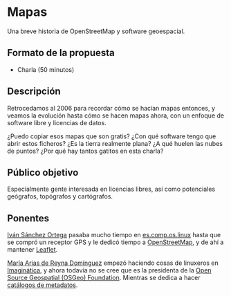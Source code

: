 # Mapas

Una breve historia de OpenStreetMap y software geoespacial.

## Formato de la propuesta

* Charla (50 minutos)

## Descripción

Retrocedamos al 2006 para recordar cómo se hacían mapas entonces, y veamos la evolución hasta cómo se hacen mapas ahora, con un enfoque de software libre y licencias de datos.

¿Puedo copiar esos mapas que son gratis? ¿Con qué software tengo que abrir estos ficheros? ¿Es la tierra realmente plana? ¿A qué huelen las nubes de puntos? ¿Por qué hay tantos gatitos en esta charla?

## Público objetivo

Especialmente gente interesada en licencias libres, así como potenciales geógrafos, topógrafos y cartógrafos.

## Ponentes

[Iván Sánchez Ortega](https://ivan.sanchezortega.es/whoami/) pasaba mucho tiempo en [es.comp.os.linux](http://www.escomposlinux.org/) hasta que se compró un receptor GPS y le dedicó tiempo a [OpenStreetMap](https://www.openstreetmap.org/), y de ahí a mantener [Leaflet](https://leafletjs.com/).

[María Arias de Reyna Domínguez](https://delawen.com/wo-man/) empezó haciendo cosas de linuxeros en [Imaginática](https://es.wikipedia.org/wiki/Imagin%C3%A1tica), y ahora todavía no se cree que es la presidenta de la [Open Source Geospatial (OSGeo) Foundation](https://www.osgeo.org/). Mientras se dedica a hacer [catálogos de metadatos](https://www.geonetwork-opensource.org/).
